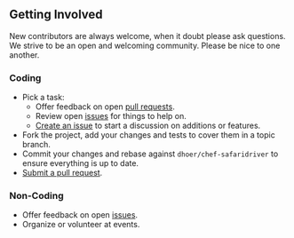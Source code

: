 ## Getting Involved

New contributors are always welcome, when it doubt please ask questions. We strive to be an open and welcoming 
community. Please be nice to one another.

### Coding

* Pick a task:
  * Offer feedback on open [pull requests](https://github.com/dhoer/chef-safaridriver/pulls).
  * Review open [issues](https://github.com/dhoer/chef-safaridriver/issues) for things to help on.
  * [Create an issue](https://github.com/dhoer/chef-safaridriver/issues/new) to start a discussion on additions or features.
* Fork the project, add your changes and tests to cover them in a topic branch.
* Commit your changes and rebase against `dhoer/chef-safaridriver` to ensure everything is up to date.
* [Submit a pull request](https://github.com/dhoer/chef-safaridriver/compare/).

### Non-Coding

* Offer feedback on open [issues](https://github.com/dhoer/chef-safaridriver/issues).
* Organize or volunteer at events.
